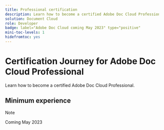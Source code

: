 ```yaml
---
title: Professional certification
description: Learn how to become a certified Adobe Doc Cloud Professional.
solution: Document Cloud
role: Developer
badge: label="Adobe Doc Cloud coming May 2023" type="positive"
mini-toc-levels: 1
hidefromtoc: yes
---
```

# Certification Journey for Adobe Doc Cloud Professional

Learn how to become a certified Adobe Doc Cloud Professional.

## Minimum experience

>[!NOTE]
>
>Coming May 2023

